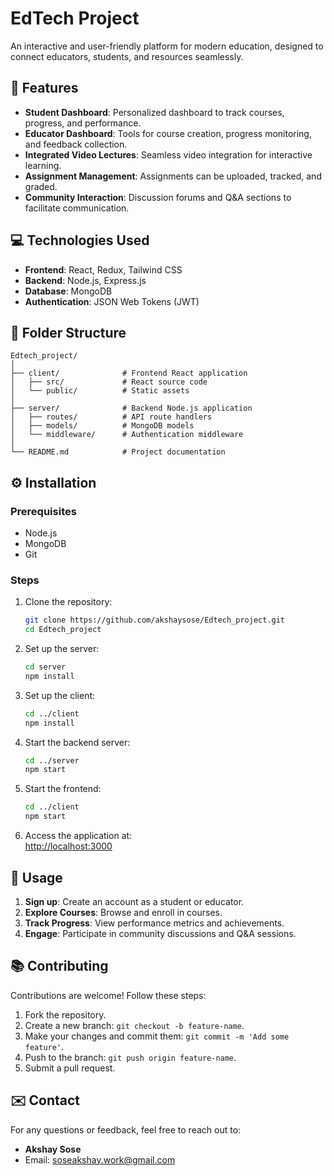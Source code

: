 
# EdTech Project  

An interactive and user-friendly platform for modern education, designed to connect educators, students, and resources seamlessly.  

## 🚀 Features  
- **Student Dashboard**: Personalized dashboard to track courses, progress, and performance.  
- **Educator Dashboard**: Tools for course creation, progress monitoring, and feedback collection.  
- **Integrated Video Lectures**: Seamless video integration for interactive learning.  
- **Assignment Management**: Assignments can be uploaded, tracked, and graded.  
- **Community Interaction**: Discussion forums and Q&A sections to facilitate communication.  

## 💻 Technologies Used  
- **Frontend**: React, Redux, Tailwind CSS  
- **Backend**: Node.js, Express.js  
- **Database**: MongoDB  
- **Authentication**: JSON Web Tokens (JWT)  

## 📂 Folder Structure  
```
Edtech_project/
│
├── client/              # Frontend React application  
│   ├── src/             # React source code  
│   └── public/          # Static assets  
│
├── server/              # Backend Node.js application  
│   ├── routes/          # API route handlers  
│   ├── models/          # MongoDB models  
│   └── middleware/      # Authentication middleware  
│
└── README.md            # Project documentation  
```  

## ⚙️ Installation  

### Prerequisites  
- Node.js  
- MongoDB  
- Git  

### Steps  
1. Clone the repository:  
   ```bash  
   git clone https://github.com/akshaysose/Edtech_project.git  
   cd Edtech_project  
   ```  

2. Set up the server:  
   ```bash  
   cd server  
   npm install  
   ```  

3. Set up the client:  
   ```bash  
   cd ../client  
   npm install  
   ```  

4. Start the backend server:  
   ```bash  
   cd ../server  
   npm start  
   ```  

5. Start the frontend:  
   ```bash  
   cd ../client  
   npm start  
   ```  

6. Access the application at:  
   [http://localhost:3000](http://localhost:3000)  

## 📖 Usage  
1. **Sign up**: Create an account as a student or educator.  
2. **Explore Courses**: Browse and enroll in courses.  
3. **Track Progress**: View performance metrics and achievements.  
4. **Engage**: Participate in community discussions and Q&A sessions.  

## 📚 Contributing  
Contributions are welcome! Follow these steps:  
1. Fork the repository.  
2. Create a new branch: `git checkout -b feature-name`.  
3. Make your changes and commit them: `git commit -m 'Add some feature'`.  
4. Push to the branch: `git push origin feature-name`.  
5. Submit a pull request.  

  

## ✉️ Contact  
For any questions or feedback, feel free to reach out to:  
- **Akshay Sose**  
- Email: soseakshay.work@gmail.com 
